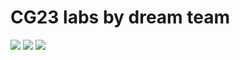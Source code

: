 # CG23 labs by dream team

![](resources/path_tracing.bmp)
![](resources/multiple_colored_lights.bmp)
![](resources/grey_single_light.bmp)
